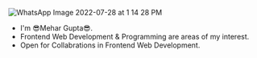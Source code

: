 ![WhatsApp Image 2022-07-28 at 1 14 28 PM](https://user-images.githubusercontent.com/100489993/181450418-159398a5-649a-4f7c-a523-d68d0e31c91b.jpeg)

- I'm 😎Mehar Gupta😎.
- Frontend Web Development & Programming are areas of my interest.
- Open for Collabrations in Frontend Web Development.


